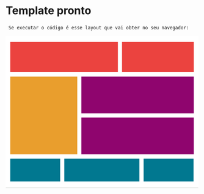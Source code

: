 # Template pronto

```bash
 Se executar o código é esse layout que vai obter no seu navegador:
```
<p align="center">
<img src="./src/images/task_2.png"  width="700"/>
</p>